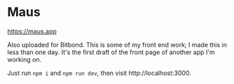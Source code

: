 # Maus
https://maus.app

Also uploaded for Bitbond. This is some of my front end work; I made this in less than one day. It's the first draft of the front page of another app I'm working on.

Just run `npm i` and `npm run dev`, then visit http://localhost:3000.
